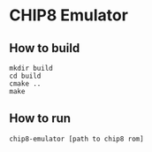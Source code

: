 # CHIP8 Emulator
## How to build

    mkdir build
    cd build
    cmake ..
    make

## How to run

    chip8-emulator [path to chip8 rom]

